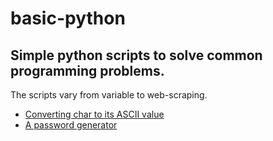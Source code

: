 # basic-python

<h2>Simple python scripts to solve common programming problems.</h2>

The scripts vary from variable to web-scraping.

<ul>
  <li><a href="ascii.py">Converting char to its ASCII value</a></li>
  <li><a href="passgen.py">A password generator</a></li>
</ul>
